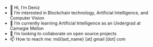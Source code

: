 - 👋 Hi, I’m Deniz
- 👀 I’m interested in Blockchain technology, Artificial Intelligence, and Computer Vision
- 🌱 I’m currently learning Artificial Intelligence as an Undergrad at Carnegie Mellon
- 💞️ I’m looking to collaborate on open source projects
- 📫 How to reach me: md{last_name} [at] gmail [dot] com

<!---
mdbirlikci/mdbirlikci is a ✨ special ✨ repository because its `README.md` (this file) appears on your GitHub profile.
You can click the Preview link to take a look at your changes.
--->
